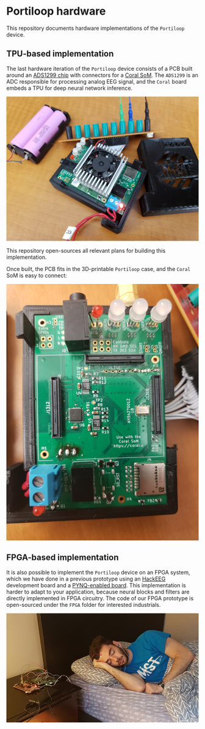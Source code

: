 # Portiloop hardware

This repository documents hardware implementations of the `Portiloop` device.

## TPU-based implementation

The last hardware iteration of the `Portiloop` device consists of a PCB built around an [ADS1299 chip](https://www.ti.com/product/ADS1299) with connectors for a [Coral SoM](https://coral.ai/products/som).
The `ADS1299` is an ADC responsible for processing analog EEG signal, and the `Coral` board embeds a TPU for deep neural network inference.

![coral](figures/coral.jpg)

This repository open-sources all relevant plans for building this implementation.

Once built, the PCB fits in the 3D-printable `Portiloop` case, and the `Coral` SoM is easy to connect:

![pcb_real](figures/pcb_real.jpg)

## FPGA-based implementation

It is also possible to implement the `Portiloop` device on an FPGA system, which we have done in a previous prototype using an [HackEEG](https://www.crowdsupply.com/starcat/hackeeg) development board and a [PYNQ-enabled board](http://www.pynq.io).
This implementation is harder to adapt to your application, because neural blocks and filters are directly implemented in FPGA circuitry.
The code of our FPGA prototype is open-sourced under the `FPGA` folder for interested industrials.

![fpga](figures/fpga.jpg)
